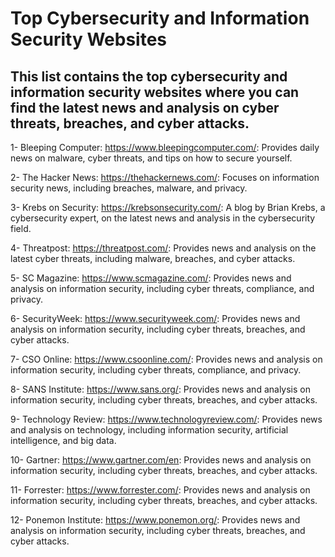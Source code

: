 # Top Cybersecurity and Information Security Websites

## This list contains the top cybersecurity and information security websites where you can find the latest news and analysis on cyber threats, breaches, and cyber attacks.

1- Bleeping Computer: https://www.bleepingcomputer.com/: Provides daily news on malware, cyber threats, and tips on how to secure yourself.

2- The Hacker News: https://thehackernews.com/: Focuses on information security news, including breaches, malware, and privacy.

3- Krebs on Security: https://krebsonsecurity.com/: A blog by Brian Krebs, a cybersecurity expert, on the latest news and analysis in the cybersecurity field.

4- Threatpost: https://threatpost.com/: Provides news and analysis on the latest cyber threats, including malware, breaches, and cyber attacks.

5- SC Magazine: https://www.scmagazine.com/: Provides news and analysis on information security, including cyber threats, compliance, and privacy.

6- SecurityWeek: https://www.securityweek.com/: Provides news and analysis on information security, including cyber threats, breaches, and cyber attacks.

7- CSO Online: https://www.csoonline.com/: Provides news and analysis on information security, including cyber threats, compliance, and privacy.

8- SANS Institute: https://www.sans.org/: Provides news and analysis on information security, including cyber threats, breaches, and cyber attacks.

9- Technology Review: https://www.technologyreview.com/: Provides news and analysis on technology, including information security, artificial intelligence, and big data.

10- Gartner: https://www.gartner.com/en: Provides news and analysis on information security, including cyber threats, breaches, and cyber attacks.

11- Forrester: https://www.forrester.com/: Provides news and analysis on information security, including cyber threats, breaches, and cyber attacks.

12- Ponemon Institute: https://www.ponemon.org/: Provides news and analysis on information security, including cyber threats, breaches, and cyber attacks.
